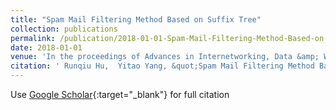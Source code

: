 ```yaml
---
title: "Spam Mail Filtering Method Based on Suffix Tree"
collection: publications
permalink: /publication/2018-01-01-Spam-Mail-Filtering-Method-Based-on-Suffix-Tree
date: 2018-01-01
venue: 'In the proceedings of Advances in Internetworking, Data &amp; Web Technologies: The 5th International Conference on Emerging Internetworking, Data &amp; Web Technologies (EIDWT-2017)'
citation: ' Runqiu Hu,  Yitao Yang, &quot;Spam Mail Filtering Method Based on Suffix Tree.&quot; In the proceedings of Advances in Internetworking, Data &amp;amp; Web Technologies: The 5th International Conference on Emerging Internetworking, Data &amp;amp; Web Technologies (EIDWT-2017), 2018.'
---
```

Use [Google Scholar](https://scholar.google.com/scholar?q=Spam+Mail+Filtering+Method+Based+on+Suffix+Tree){:target="_blank"} for full citation